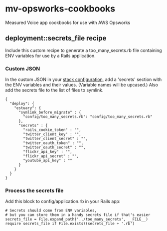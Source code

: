 mv-opsworks-cookbooks
=====================

Measured Voice app cookbooks for use with AWS Opsworks


## deployment::secrets_file recipe

Include this custom recipe to generate a too_many_secrets.rb file containing ENV variables for use by a Rails application.

### Custom JSON 

In the custom JSON in your [stack configuration](http://docs.aws.amazon.com/opsworks/latest/userguide/workingstacks-json.html), add a 'secrets' section with the ENV variables and their values. (Variable names will be upcased.) Also add the secrets file to the list of files to symlink.

```
{
  "deploy": {
    "estuary": {
      "symlink_before_migrate" : {
        "config/too_many_secrets.rb": "config/too_many_secrets.rb"
      },
      "secrets" : {
        "rails_cookie_token" : "",
        "twitter_client_key" : "",
        "twitter_client_secret" : "",
        "twitter_oauth_token" : "",
        "twitter_oauth_secret" : "",
        "flickr_api_key" : "",
        "flickr_api_secret" : "",
        "youtube_api_key" : ""
      }
    }
  }
}
```

### Process the secrets file

Add this block to config/application.rb in your Rails app:

```
# Secrets should come from ENV variables,
# but you can store them in a handy secrets file if that's easier
secrets_file = File.expand_path('../too_many_secrets', __FILE__)
require secrets_file if File.exists?(secrets_file + '.rb')
```

